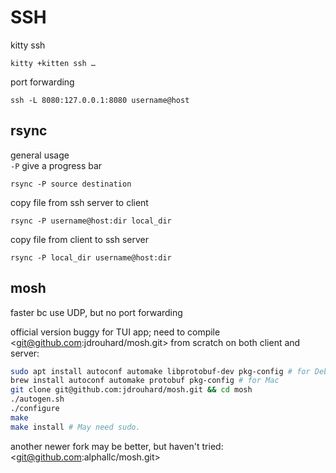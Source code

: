 # SSH

kitty ssh

```shell
kitty +kitten ssh …
```

port forwarding

```shell
ssh -L 8080:127.0.0.1:8080 username@host
```

## rsync

general usage\
`-P` give a progress bar

```shell
rsync -P source destination
```

copy file from ssh server to client

```shell
rsync -P username@host:dir local_dir
```

copy file from client to ssh server

```shell
rsync -P local_dir username@host:dir
```

## mosh

faster bc use UDP, but no port forwarding

official version buggy for TUI app; need to
compile <git@github.com:jdrouhard/mosh.git> from scratch on both client and
server:

```sh
sudo apt install autoconf automake libprotobuf-dev pkg-config # for Debian
brew install autoconf automake protobuf pkg-config # for Mac
git clone git@github.com:jdrouhard/mosh.git && cd mosh
./autogen.sh
./configure
make
make install # May need sudo.
```

another newer fork may be better, but haven't tried:
<git@github.com:alphallc/mosh.git>
